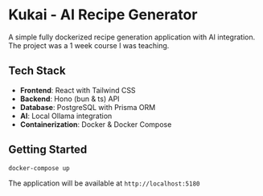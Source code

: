 # Kukai - AI Recipe Generator

A simple fully dockerized recipe generation application with AI integration. The project was a 1 week course I was teaching.

## Tech Stack

- **Frontend**: React with Tailwind CSS
- **Backend**: Hono (bun & ts) API
- **Database**: PostgreSQL with Prisma ORM
- **AI**: Local Ollama integration
- **Containerization**: Docker & Docker Compose

## Getting Started

```bash
docker-compose up
```

The application will be available at `http://localhost:5180`
